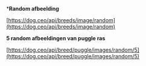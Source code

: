 ***Random afbeelding**


[https://dog.ceo/api/breeds/image/random](https://dog.ceo/api/breeds/image/random)


**5 random afbeeldingen van puggle ras**

[https://dog.ceo/api/breed/puggle/images/random/5](https://dog.ceo/api/breed/puggle/images/random/5)
